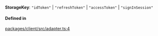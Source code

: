 **StorageKey**: `"idToken"` \| `"refreshToken"` \| `"accessToken"` \| `"signInSession"`

#### Defined in

[packages/client/src/adapter.ts:4](https://github.com/fastlogs-docs.khulnasoft.com/js/blob/f0f78e6/packages/client/src/adapter.ts#L4)

